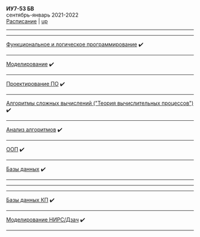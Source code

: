 **ИУ7-53 БВ** \
сентябрь-январь 2021-2022 \
[Расписание](https://www.isot.bmstu.ru/a0x/documents/2edu/shedules/2021/%d0%98%d0%a37-33%d0%91%d0%92,34%d0%91%d0%92,53%d0%91%d0%92,54%d0%91%d0%92_%d0%be%d1%81%d0%b5%d0%bd%d1%8c%202021.pdf) | [up](https://github.com/dKosarevsky/iu7/blob/master/README.md)
____________________________________
____________________________________
[Функциональное и логическое программирование](7sem/falp.md) ✔️
____________________________________
[Моделирование](7sem/modeling.md) :heavy_check_mark:
____________________________________
[Проектирование ПО](7sem/software_design.md) :heavy_check_mark:
____________________________________
[Алгоритмы сложных вычислений ("Теория вычислительных процессов")](7sem/algorithms_analysis.md) :heavy_check_mark:
____________________________________
[Анализ алгоритмов](7sem/complex_computation_algorithms.md) ✔️
____________________________________
[ООП](7sem/oop.md) ✔️
____________________________________
[Базы данных](7sem/db.md) ✔️
____________________________________

____________________________________
____________________________________
[Базы данных КП](7sem/db_cp.md) ✔️
____________________________________
[Моделирование НИРС/Дзач](7sem/modeling_nirs.md) ✔️
____________________________________
